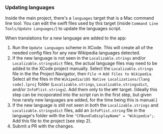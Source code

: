 ### Updating languages

Inside the main project, there's a `languages` target that is a Mac command line tool. You can edit the swift files used by this target (inside `Command Line Tools/Update Languages/`) to update the languages script. 

When translations for a new language are added to the app:
1. Run the `Update Languages` scheme in XCode. This will create all of the needed config files for any new Wikipedia languages detected.
2. If the new language is not seen in the `Localizable.strings` and/or `Localizable.stringsdict` files, the actual language files may need to be added to the XCode project manually. Select the `Localizable.strings` file in the the Project Navigator, then `File` -> `Add Files to Wikipedia`. Select all the files in the `Wikipedia/iOS Native Localizations/[lang code].lproj` folder (`Localizable.strings`, `Localizable.stringsdict`, and/or `InfoPlist.strings`). Add them only to the `WMF` target. (Ideally this step can be incoporated into the script run in the first step, but given how rarely new languages are added, for the time being this is manual.) 
3. If the new language is still not seen in both the `Localizable.strings` and `Localizable.stringsdict` files, add an `InfoPlist.string` file in the language's folder with the line `"CFBundleDisplayName" = "Wikipedia";`. Add this file to the project (see step 2).  
4. Submit a PR with the changes. 
